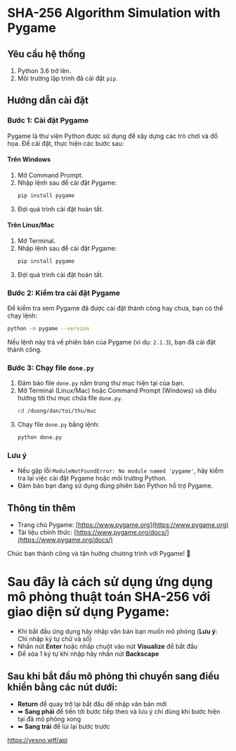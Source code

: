 # SHA-256 Algorithm Simulation with Pygame

## Yêu cầu hệ thống
1. Python 3.6 trở lên.
2. Môi trường lập trình đã cài đặt `pip`.

## Hướng dẫn cài đặt

### Bước 1: Cài đặt Pygame
Pygame là thư viện Python được sử dụng để xây dựng các trò chơi và đồ họa. Để cài đặt, thực hiện các bước sau:

#### Trên Windows
1. Mở Command Prompt.
2. Nhập lệnh sau để cài đặt Pygame:
   ```bash
   pip install pygame
   ```
3. Đợi quá trình cài đặt hoàn tất.

#### Trên Linux/Mac
1. Mở Terminal.
2. Nhập lệnh sau để cài đặt Pygame:
   ```bash
   pip install pygame
   ```
3. Đợi quá trình cài đặt hoàn tất.

### Bước 2: Kiểm tra cài đặt Pygame
Để kiểm tra xem Pygame đã được cài đặt thành công hay chưa, bạn có thể chạy lệnh:
```bash
python -m pygame --version
```
Nếu lệnh này trả về phiên bản của Pygame (ví dụ: `2.1.3`), bạn đã cài đặt thành công.

### Bước 3: Chạy file `done.py`
1. Đảm bảo file `done.py` nằm trong thư mục hiện tại của bạn.
2. Mở Terminal (Linux/Mac) hoặc Command Prompt (Windows) và điều hướng tới thư mục chứa file `done.py`.
   ```bash
   cd /duong/dan/toi/thu/muc
   ```
3. Chạy file `done.py` bằng lệnh:
   ```bash
   python done.py
   ```

### Lưu ý
- Nếu gặp lỗi `ModuleNotFoundError: No module named 'pygame'`, hãy kiểm tra lại việc cài đặt Pygame hoặc môi trường Python.
- Đảm bảo bạn đang sử dụng đúng phiên bản Python hỗ trợ Pygame.

## Thông tin thêm
- Trang chủ Pygame: [https://www.pygame.org](https://www.pygame.org)
- Tài liệu chính thức: [https://www.pygame.org/docs/](https://www.pygame.org/docs/)

Chúc bạn thành công và tận hưởng chương trình với Pygame! 🚀

# Sau đây là cách sử dụng ứng dụng mô phỏng thuật toán SHA-256 với giao diện sử dụng Pygame:

- Khi bắt đầu ứng dụng hãy nhập văn bản bạn muốn mô phỏng (**Lưu ý**: Chỉ nhập ký tự chữ và số)
- Nhấn nút **Enter** hoặc nhấp chuột vào nút **Visualize** để bắt đầu
- Để xóa 1 ký tự khi nhập hãy nhấn nút **Backscape**

## Sau khi bắt đầu mô phỏng thì chuyển sang điều khiển bằng các nút dưới:
- **Return** để quay trở lại bắt đầu để nhập văn bản mới
- ➡ **Sang phải** để tiến tới bước tiếp theo và lưu ý chỉ dùng khi bước hiện tại đã mô phỏng xong
- ⬅ **Sang trái** để lùi lại bước trước

https://yesno.wtf/api
